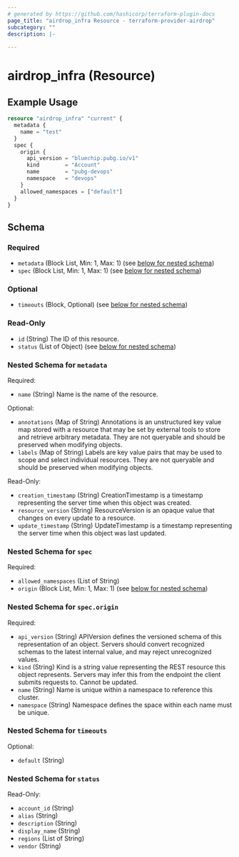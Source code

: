 ```yaml
---
# generated by https://github.com/hashicorp/terraform-plugin-docs
page_title: "airdrop_infra Resource - terraform-provider-airdrop"
subcategory: ""
description: |-
  
---
```


# airdrop_infra (Resource)



## Example Usage

```terraform
resource "airdrop_infra" "current" {
  metadata {
    name = "test"
  }
  spec {
    origin {
      api_version = "bluechip.pubg.io/v1"
      kind        = "Account"
      name        = "pubg-devops"
      namespace   = "devops"
    }
    allowed_namespaces = ["default"]
  }
}
```

<!-- schema generated by tfplugindocs -->
## Schema

### Required

- `metadata` (Block List, Min: 1, Max: 1) (see [below for nested schema](#nestedblock--metadata))
- `spec` (Block List, Min: 1, Max: 1) (see [below for nested schema](#nestedblock--spec))

### Optional

- `timeouts` (Block, Optional) (see [below for nested schema](#nestedblock--timeouts))

### Read-Only

- `id` (String) The ID of this resource.
- `status` (List of Object) (see [below for nested schema](#nestedatt--status))

<a id="nestedblock--metadata"></a>
### Nested Schema for `metadata`

Required:

- `name` (String) Name is the name of the resource.

Optional:

- `annotations` (Map of String) Annotations is an unstructured key value map stored with a resource that may be set by external tools to store and retrieve arbitrary metadata. They are not queryable and should be preserved when modifying objects.
- `labels` (Map of String) Labels are key value pairs that may be used to scope and select individual resources. They are not queryable and should be preserved when modifying objects.

Read-Only:

- `creation_timestamp` (String) CreationTimestamp is a timestamp representing the server time when this object was created.
- `resource_version` (String) ResourceVersion is an opaque value that changes on every update to a resource.
- `update_timestamp` (String) UpdateTimestamp is a timestamp representing the server time when this object was last updated.


<a id="nestedblock--spec"></a>
### Nested Schema for `spec`

Required:

- `allowed_namespaces` (List of String)
- `origin` (Block List, Min: 1, Max: 1) (see [below for nested schema](#nestedblock--spec--origin))

<a id="nestedblock--spec--origin"></a>
### Nested Schema for `spec.origin`

Required:

- `api_version` (String) APIVersion defines the versioned schema of this representation of an object. Servers should convert recognized schemas to the latest internal value, and may reject unrecognized values.
- `kind` (String) Kind is a string value representing the REST resource this object represents. Servers may infer this from the endpoint the client submits requests to. Cannot be updated.
- `name` (String) Name is unique within a namespace to reference this cluster.
- `namespace` (String) Namespace defines the space within each name must be unique.



<a id="nestedblock--timeouts"></a>
### Nested Schema for `timeouts`

Optional:

- `default` (String)


<a id="nestedatt--status"></a>
### Nested Schema for `status`

Read-Only:

- `account_id` (String)
- `alias` (String)
- `description` (String)
- `display_name` (String)
- `regions` (List of String)
- `vendor` (String)

